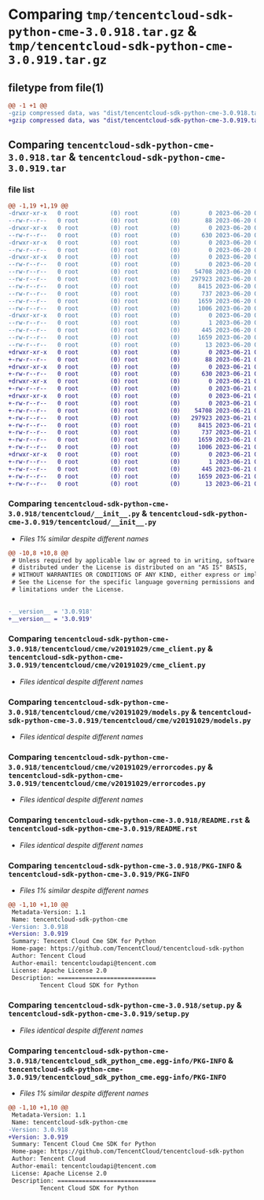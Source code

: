 # Comparing `tmp/tencentcloud-sdk-python-cme-3.0.918.tar.gz` & `tmp/tencentcloud-sdk-python-cme-3.0.919.tar.gz`

## filetype from file(1)

```diff
@@ -1 +1 @@
-gzip compressed data, was "dist/tencentcloud-sdk-python-cme-3.0.918.tar", last modified: Tue Jun 20 02:37:17 2023, max compression
+gzip compressed data, was "dist/tencentcloud-sdk-python-cme-3.0.919.tar", last modified: Wed Jun 21 00:21:29 2023, max compression
```

## Comparing `tencentcloud-sdk-python-cme-3.0.918.tar` & `tencentcloud-sdk-python-cme-3.0.919.tar`

### file list

```diff
@@ -1,19 +1,19 @@
-drwxr-xr-x   0 root         (0) root         (0)        0 2023-06-20 02:37:17.000000 tencentcloud-sdk-python-cme-3.0.918/
--rw-r--r--   0 root         (0) root         (0)       88 2023-06-20 02:37:17.000000 tencentcloud-sdk-python-cme-3.0.918/setup.cfg
-drwxr-xr-x   0 root         (0) root         (0)        0 2023-06-20 02:37:17.000000 tencentcloud-sdk-python-cme-3.0.918/tencentcloud/
--rw-r--r--   0 root         (0) root         (0)      630 2023-06-20 02:37:16.000000 tencentcloud-sdk-python-cme-3.0.918/tencentcloud/__init__.py
-drwxr-xr-x   0 root         (0) root         (0)        0 2023-06-20 02:37:17.000000 tencentcloud-sdk-python-cme-3.0.918/tencentcloud/cme/
--rw-r--r--   0 root         (0) root         (0)        0 2023-06-20 02:37:16.000000 tencentcloud-sdk-python-cme-3.0.918/tencentcloud/cme/__init__.py
-drwxr-xr-x   0 root         (0) root         (0)        0 2023-06-20 02:37:17.000000 tencentcloud-sdk-python-cme-3.0.918/tencentcloud/cme/v20191029/
--rw-r--r--   0 root         (0) root         (0)        0 2023-06-20 02:37:16.000000 tencentcloud-sdk-python-cme-3.0.918/tencentcloud/cme/v20191029/__init__.py
--rw-r--r--   0 root         (0) root         (0)    54708 2023-06-20 02:37:16.000000 tencentcloud-sdk-python-cme-3.0.918/tencentcloud/cme/v20191029/cme_client.py
--rw-r--r--   0 root         (0) root         (0)   297923 2023-06-20 02:37:16.000000 tencentcloud-sdk-python-cme-3.0.918/tencentcloud/cme/v20191029/models.py
--rw-r--r--   0 root         (0) root         (0)     8415 2023-06-20 02:37:16.000000 tencentcloud-sdk-python-cme-3.0.918/tencentcloud/cme/v20191029/errorcodes.py
--rw-r--r--   0 root         (0) root         (0)      737 2023-06-20 02:37:16.000000 tencentcloud-sdk-python-cme-3.0.918/README.rst
--rw-r--r--   0 root         (0) root         (0)     1659 2023-06-20 02:37:17.000000 tencentcloud-sdk-python-cme-3.0.918/PKG-INFO
--rw-r--r--   0 root         (0) root         (0)     1006 2023-06-20 02:37:16.000000 tencentcloud-sdk-python-cme-3.0.918/setup.py
-drwxr-xr-x   0 root         (0) root         (0)        0 2023-06-20 02:37:17.000000 tencentcloud-sdk-python-cme-3.0.918/tencentcloud_sdk_python_cme.egg-info/
--rw-r--r--   0 root         (0) root         (0)        1 2023-06-20 02:37:16.000000 tencentcloud-sdk-python-cme-3.0.918/tencentcloud_sdk_python_cme.egg-info/dependency_links.txt
--rw-r--r--   0 root         (0) root         (0)      445 2023-06-20 02:37:17.000000 tencentcloud-sdk-python-cme-3.0.918/tencentcloud_sdk_python_cme.egg-info/SOURCES.txt
--rw-r--r--   0 root         (0) root         (0)     1659 2023-06-20 02:37:16.000000 tencentcloud-sdk-python-cme-3.0.918/tencentcloud_sdk_python_cme.egg-info/PKG-INFO
--rw-r--r--   0 root         (0) root         (0)       13 2023-06-20 02:37:16.000000 tencentcloud-sdk-python-cme-3.0.918/tencentcloud_sdk_python_cme.egg-info/top_level.txt
+drwxr-xr-x   0 root         (0) root         (0)        0 2023-06-21 00:21:29.000000 tencentcloud-sdk-python-cme-3.0.919/
+-rw-r--r--   0 root         (0) root         (0)       88 2023-06-21 00:21:29.000000 tencentcloud-sdk-python-cme-3.0.919/setup.cfg
+drwxr-xr-x   0 root         (0) root         (0)        0 2023-06-21 00:21:29.000000 tencentcloud-sdk-python-cme-3.0.919/tencentcloud/
+-rw-r--r--   0 root         (0) root         (0)      630 2023-06-21 00:21:29.000000 tencentcloud-sdk-python-cme-3.0.919/tencentcloud/__init__.py
+drwxr-xr-x   0 root         (0) root         (0)        0 2023-06-21 00:21:29.000000 tencentcloud-sdk-python-cme-3.0.919/tencentcloud/cme/
+-rw-r--r--   0 root         (0) root         (0)        0 2023-06-21 00:21:29.000000 tencentcloud-sdk-python-cme-3.0.919/tencentcloud/cme/__init__.py
+drwxr-xr-x   0 root         (0) root         (0)        0 2023-06-21 00:21:29.000000 tencentcloud-sdk-python-cme-3.0.919/tencentcloud/cme/v20191029/
+-rw-r--r--   0 root         (0) root         (0)        0 2023-06-21 00:21:29.000000 tencentcloud-sdk-python-cme-3.0.919/tencentcloud/cme/v20191029/__init__.py
+-rw-r--r--   0 root         (0) root         (0)    54708 2023-06-21 00:21:29.000000 tencentcloud-sdk-python-cme-3.0.919/tencentcloud/cme/v20191029/cme_client.py
+-rw-r--r--   0 root         (0) root         (0)   297923 2023-06-21 00:21:29.000000 tencentcloud-sdk-python-cme-3.0.919/tencentcloud/cme/v20191029/models.py
+-rw-r--r--   0 root         (0) root         (0)     8415 2023-06-21 00:21:29.000000 tencentcloud-sdk-python-cme-3.0.919/tencentcloud/cme/v20191029/errorcodes.py
+-rw-r--r--   0 root         (0) root         (0)      737 2023-06-21 00:21:29.000000 tencentcloud-sdk-python-cme-3.0.919/README.rst
+-rw-r--r--   0 root         (0) root         (0)     1659 2023-06-21 00:21:29.000000 tencentcloud-sdk-python-cme-3.0.919/PKG-INFO
+-rw-r--r--   0 root         (0) root         (0)     1006 2023-06-21 00:21:29.000000 tencentcloud-sdk-python-cme-3.0.919/setup.py
+drwxr-xr-x   0 root         (0) root         (0)        0 2023-06-21 00:21:29.000000 tencentcloud-sdk-python-cme-3.0.919/tencentcloud_sdk_python_cme.egg-info/
+-rw-r--r--   0 root         (0) root         (0)        1 2023-06-21 00:21:29.000000 tencentcloud-sdk-python-cme-3.0.919/tencentcloud_sdk_python_cme.egg-info/dependency_links.txt
+-rw-r--r--   0 root         (0) root         (0)      445 2023-06-21 00:21:29.000000 tencentcloud-sdk-python-cme-3.0.919/tencentcloud_sdk_python_cme.egg-info/SOURCES.txt
+-rw-r--r--   0 root         (0) root         (0)     1659 2023-06-21 00:21:29.000000 tencentcloud-sdk-python-cme-3.0.919/tencentcloud_sdk_python_cme.egg-info/PKG-INFO
+-rw-r--r--   0 root         (0) root         (0)       13 2023-06-21 00:21:29.000000 tencentcloud-sdk-python-cme-3.0.919/tencentcloud_sdk_python_cme.egg-info/top_level.txt
```

### Comparing `tencentcloud-sdk-python-cme-3.0.918/tencentcloud/__init__.py` & `tencentcloud-sdk-python-cme-3.0.919/tencentcloud/__init__.py`

 * *Files 1% similar despite different names*

```diff
@@ -10,8 +10,8 @@
 # Unless required by applicable law or agreed to in writing, software
 # distributed under the License is distributed on an "AS IS" BASIS,
 # WITHOUT WARRANTIES OR CONDITIONS OF ANY KIND, either express or implied.
 # See the License for the specific language governing permissions and
 # limitations under the License.
 
 
-__version__ = '3.0.918'
+__version__ = '3.0.919'
```

### Comparing `tencentcloud-sdk-python-cme-3.0.918/tencentcloud/cme/v20191029/cme_client.py` & `tencentcloud-sdk-python-cme-3.0.919/tencentcloud/cme/v20191029/cme_client.py`

 * *Files identical despite different names*

### Comparing `tencentcloud-sdk-python-cme-3.0.918/tencentcloud/cme/v20191029/models.py` & `tencentcloud-sdk-python-cme-3.0.919/tencentcloud/cme/v20191029/models.py`

 * *Files identical despite different names*

### Comparing `tencentcloud-sdk-python-cme-3.0.918/tencentcloud/cme/v20191029/errorcodes.py` & `tencentcloud-sdk-python-cme-3.0.919/tencentcloud/cme/v20191029/errorcodes.py`

 * *Files identical despite different names*

### Comparing `tencentcloud-sdk-python-cme-3.0.918/README.rst` & `tencentcloud-sdk-python-cme-3.0.919/README.rst`

 * *Files identical despite different names*

### Comparing `tencentcloud-sdk-python-cme-3.0.918/PKG-INFO` & `tencentcloud-sdk-python-cme-3.0.919/PKG-INFO`

 * *Files 1% similar despite different names*

```diff
@@ -1,10 +1,10 @@
 Metadata-Version: 1.1
 Name: tencentcloud-sdk-python-cme
-Version: 3.0.918
+Version: 3.0.919
 Summary: Tencent Cloud Cme SDK for Python
 Home-page: https://github.com/TencentCloud/tencentcloud-sdk-python
 Author: Tencent Cloud
 Author-email: tencentcloudapi@tencent.com
 License: Apache License 2.0
 Description: ============================
         Tencent Cloud SDK for Python
```

### Comparing `tencentcloud-sdk-python-cme-3.0.918/setup.py` & `tencentcloud-sdk-python-cme-3.0.919/setup.py`

 * *Files identical despite different names*

### Comparing `tencentcloud-sdk-python-cme-3.0.918/tencentcloud_sdk_python_cme.egg-info/PKG-INFO` & `tencentcloud-sdk-python-cme-3.0.919/tencentcloud_sdk_python_cme.egg-info/PKG-INFO`

 * *Files 1% similar despite different names*

```diff
@@ -1,10 +1,10 @@
 Metadata-Version: 1.1
 Name: tencentcloud-sdk-python-cme
-Version: 3.0.918
+Version: 3.0.919
 Summary: Tencent Cloud Cme SDK for Python
 Home-page: https://github.com/TencentCloud/tencentcloud-sdk-python
 Author: Tencent Cloud
 Author-email: tencentcloudapi@tencent.com
 License: Apache License 2.0
 Description: ============================
         Tencent Cloud SDK for Python
```

